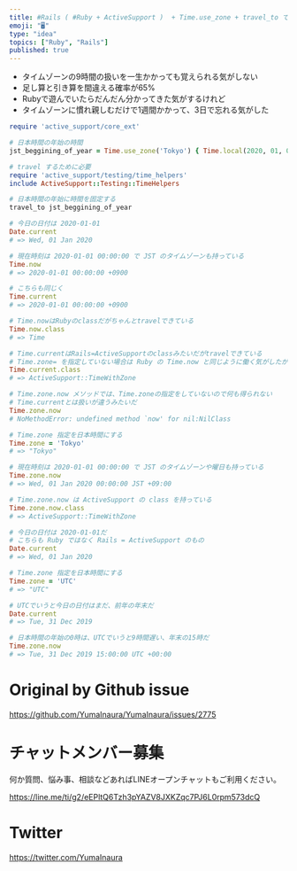 ```yaml
---
title: #Rails ( #Ruby + ActiveSupport )  + Time.use_zone + travel_to で現地時刻=日本
emoji: "🖥"
type: "idea"
topics: ["Ruby", "Rails"]
published: true
---
```


- タイムゾーンの9時間の扱いを一生かかっても覚えられる気がしない
- 足し算と引き算を間違える確率が65%
- Rubyで遊んでいたらだんだん分かってきた気がするけれど
- タイムゾーンに慣れ親しむだけで1週間かかって、3日で忘れる気がした


```rb
require 'active_support/core_ext'

# 日本時間の年始の時間
jst_beggining_of_year = Time.use_zone('Tokyo') { Time.local(2020, 01, 01, 00, 00, 00) }

# travel するために必要
require 'active_support/testing/time_helpers'
include ActiveSupport::Testing::TimeHelpers

# 日本時間の年始に時間を固定する
travel_to jst_beggining_of_year

# 今日の日付は 2020-01-01
Date.current
# => Wed, 01 Jan 2020

# 現在時刻は 2020-01-01 00:00:00 で JST のタイムゾーンも持っている
Time.now
# => 2020-01-01 00:00:00 +0900

# こちらも同じく
Time.current
# => 2020-01-01 00:00:00 +0900

# Time.nowはRubyのclassだがちゃんとtravelできている
Time.now.class
# => Time

# Time.currentはRails=ActiveSupportのclassみたいだがtravelできている
# Time.zone= を指定していない場合は Ruby の Time.now と同じように働く気がしたが合ってるかな
Time.current.class
# => ActiveSupport::TimeWithZone

# Time.zone.now メソッドでは、Time.zoneの指定をしていないので何も得られない
# Time.currentとは扱いが違うみたいだ
Time.zone.now
# NoMethodError: undefined method `now' for nil:NilClass

# Time.zone 指定を日本時間にする
Time.zone = 'Tokyo'
# => "Tokyo"

# 現在時刻は 2020-01-01 00:00:00 で JST のタイムゾーンや曜日も持っている
Time.zone.now
# => Wed, 01 Jan 2020 00:00:00 JST +09:00

# Time.zone.now は ActiveSupport の class を持っている
Time.zone.now.class
# => ActiveSupport::TimeWithZone

# 今日の日付は 2020-01-01だ
# こちらも Ruby ではなく Rails = ActiveSupport のもの
Date.current
# => Wed, 01 Jan 2020

# Time.zone 指定を日本時間にする
Time.zone = 'UTC'
# => "UTC"

# UTCでいうと今日の日付はまだ、前年の年末だ
Date.current
# => Tue, 31 Dec 2019

# 日本時間の年始の0時は、UTCでいうと9時間遅い、年末の15時だ 
Time.zone.now
# => Tue, 31 Dec 2019 15:00:00 UTC +00:00


```


# Original by Github issue

https://github.com/YumaInaura/YumaInaura/issues/2775








<!-- Update From Qiita API -->

# チャットメンバー募集


何か質問、悩み事、相談などあればLINEオープンチャットもご利用ください。

https://line.me/ti/g2/eEPltQ6Tzh3pYAZV8JXKZqc7PJ6L0rpm573dcQ





# Twitter


https://twitter.com/YumaInaura


<!-- Update From Qiita API -->


